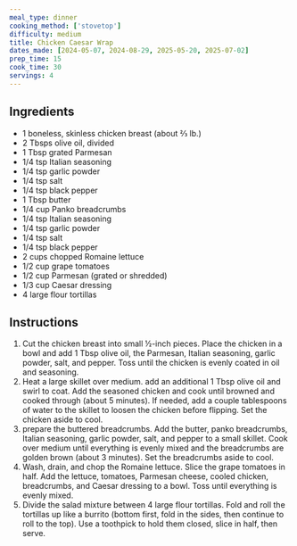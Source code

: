```yaml
---
meal_type: dinner
cooking_method: ['stovetop']
difficulty: medium
title: Chicken Caesar Wrap
dates_made: [2024-05-07, 2024-08-29, 2025-05-20, 2025-07-02]
prep_time: 15
cook_time: 30
servings: 4
---
```


## Ingredients

- 1 boneless, skinless chicken breast (about ⅔ lb.)
- 2 Tbsps olive oil, divided
- 1 Tbsp grated Parmesan
- 1/4 tsp Italian seasoning
- 1/4 tsp garlic powder
- 1/4 tsp salt
- 1/4 tsp black pepper
- 1 Tbsp butter
- 1/4 cup Panko breadcrumbs
- 1/4 tsp Italian seasoning
- 1/4 tsp garlic powder
- 1/4 tsp salt
- 1/4 tsp black pepper
- 2 cups chopped Romaine lettuce
- 1/2 cup grape tomatoes
- 1/2 cup Parmesan (grated or shredded)
- 1/3 cup Caesar dressing
- 4 large flour tortillas

## Instructions

1. Cut the chicken breast into small ½-inch pieces. Place the chicken in a bowl and add 1 Tbsp olive oil, the Parmesan, Italian seasoning, garlic powder, salt, and pepper. Toss until the chicken is evenly coated in oil and seasoning.
2. Heat a large skillet over medium. add an additional 1 Tbsp olive oil and swirl to coat. Add the seasoned chicken and cook until browned and cooked through (about 5 minutes). If needed, add a couple tablespoons of water to the skillet to loosen the chicken before flipping. Set the chicken aside to cool.
3. prepare the buttered breadcrumbs. Add the butter, panko breadcrumbs, Italian seasoning, garlic powder, salt, and pepper to a small skillet. Cook over medium until everything is evenly mixed and the breadcrumbs are golden brown (about 3 minutes). Set the breadcrumbs aside to cool.
4. Wash, drain, and chop the Romaine lettuce. Slice the grape tomatoes in half. Add the lettuce, tomatoes, Parmesan cheese, cooled chicken, breadcrumbs, and Caesar dressing to a bowl. Toss until everything is evenly mixed.
5. Divide the salad mixture between 4 large flour tortillas. Fold and roll the tortillas up like a burrito (bottom first, fold in the sides, then continue to roll to the top). Use a toothpick to hold them closed, slice in half, then serve.
